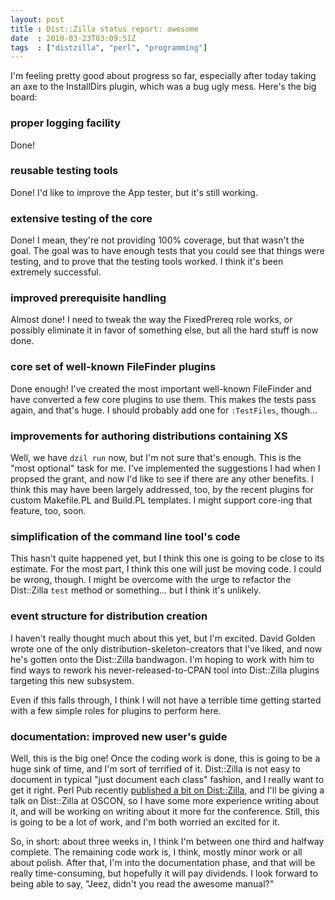 ```yaml
---
layout: post
title : Dist::Zilla status report: awesome
date  : 2010-03-23T03:09:51Z
tags  : ["distzilla", "perl", "programming"]
---
```

I'm feeling pretty good about progress so far, especially after today taking an
axe to the InstallDirs plugin, which was a bug ugly mess.  Here's the big
board:

### proper logging facility

Done!

### reusable testing tools

Done!  I'd like to improve the App tester, but it's still working.

### extensive testing of the core

Done!  I mean, they're not providing 100% coverage, but that wasn't the goal.
The goal was to have enough tests that you could see that things were testing,
and to prove that the testing tools worked.  I think it's been extremely
successful.

### improved prerequisite handling

Almost done!  I need to tweak the way the FixedPrereq role works, or possibly
eliminate it in favor of something else, but all the hard stuff is now done.

### core set of well-known FileFinder plugins

Done enough!  I've created the most important well-known FileFinder and have
converted a few core plugins to use them.  This makes the tests pass again, and
that's huge.  I should probably add one for `:TestFiles`, though...

### improvements for authoring distributions containing XS

Well, we have `dzil run` now, but I'm not sure that's enough.  This is the
"most optional" task for me.  I've implemented the suggestions I had when I
propsed the grant, and now I'd like to see if there are any other benefits.
I think this may have been largely addressed, too, by the recent plugins for
custom Makefile.PL and Build.PL templates.  I might support core-ing that
feature, too, soon.

### simplification of the command line tool's code

This hasn't quite happened yet, but I think this one is going to be close to
its estimate.  For the most part, I think this one will just be moving code.  I
could be wrong, though.  I might be overcome with the urge to refactor the
Dist::Zilla `test` method or something... but I think it's unlikely.

### event structure for distribution creation

I haven't really thought much about this yet, but I'm excited.  David Golden
wrote one of the only distribution-skeleton-creators that I've liked, and now
he's gotten onto the Dist::Zilla bandwagon.  I'm hoping to work with him to
find ways to rework his never-released-to-CPAN tool into Dist::Zilla plugins
targeting this new subsystem.

Even if this falls through, I think I will not have a terrible time getting
started with a few simple roles for plugins to perform here.

### documentation: improved new user's guide

Well, this is the big one!  Once the coding work is done, this is going to be a
huge sink of time, and I'm sort of terrified of it.  Dist::Zilla is not easy to
document in typical "just document each class" fashion, and I really want to
get it right.  Perl Pub recently [published a bit on
Dist::Zilla](http://www.perl.org/pub/2010/03/more-code-less-cruft-managing-distributions-with-distzilla.html),
and I'll be giving a talk on Dist::Zilla at OSCON, so I have some more
experience writing about it, and will be working on writing about it more for
the conference.  Still, this is going to be a lot of work, and I'm both worried
an excited for it.

So, in short: about three weeks in, I think I'm between one third and halfway
complete.  The remaining code work is, I think, mostly minor work or all about
polish.  After that, I'm into the documentation phase, and that will be really
time-consuming, but hopefully it will pay dividends.  I look forward to being
able to say, "Jeez, didn't you read the awesome manual?"

